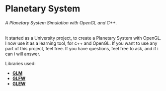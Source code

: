 Planetary System
===============

###### A Planetary System Simulation with OpenGL and C++.

It started as a University project, to create a Planetary System with OpenGL.
I now use it as a learning tool, for c++ and OpenGL.
If you want to use any part of this project, feel free.
If you have questions, feel free to ask, and if i can i will answer.

Libraries used:
* [**GLM**](http://glm.g-truc.net/0.9.5/index.html)
* [**GLFW**](http://www.glfw.org/)
* [**GLEW**](http://glew.sourceforge.net/)
